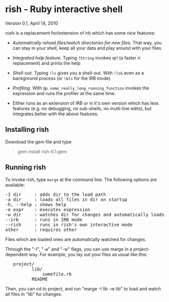 rish - Ruby interactive shell
=============================

Version 0.1, April 14, 2010

rush is a replacement for/extension of irb which has some nice
features:

- _Automatically reload files/watch directories for new
  files._ That way, you can stay in your shell, keep all your data
  and play around with your files.

- _Integrated help feature._ Typing `?String` invokes qri (a faster
  ri replacement) and prints the help

- _Shell-out._ Typing `!ls` gives you a shell-out. With `!ls&` even
  as a background process (or `!&ls` for the IRB mode)

- _Profiling._ With `@p some_really_long_running_function` invokes
  the expression and runs the profiler at the same time.

- Either runs as an extension of IRB or in it's own version which has
  less features (e.g. no debugging, no sub-shells, no multi-line
  edits), but integrates better with the above features.

Installing rish
---------------

Download the gem file and type

   > gem install rish-0.1.gem

Running rish
------------

To invoke rish, type `marge` at the command line. The following
options are available:

<pre>
-I dir     : adds dir to the load path
-a dir     : loads all files in dir on startup
-h, --help : shows help
-e expr    : executes expression
-w dir     : watches dir for changes and automatically loads those
--irb      : runs in IRB mode
--rish     : runs in rish's own interactive mode
other	   : requires other
</pre>

Files which are loaded ones are automatically watched for changes.

Through the "-I", "-a" and "-w" flags, you can use marge in a
project-dependent way. For example, you lay out your files as usual
like this:

<pre>
   project/
          lib/
              somefile.rb
          README
</pre>

Then, you can cd to project, and run "marge -I lib -w lib" to load
and watch all files in "lib" for changes.